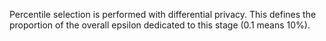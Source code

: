 Percentile selection is performed with differential privacy. This defines the proportion of the overall epsilon dedicated to this stage (0.1 means 10%).